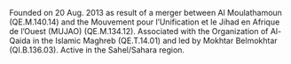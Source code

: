  Founded on 20 Aug. 2013 as result of a merger between Al Moulathamoun 
(QE.M.140.14) and the Mouvement pour l’Unification et le Jihad en Afrique de
l’Ouest (MUJAO) (QE.M.134.12). Associated with the Organization of Al-Qaida
in the Islamic Maghreb (QE.T.14.01) and led by Mokhtar Belmokhtar
(QI.B.136.03). Active in the Sahel/Sahara region.
